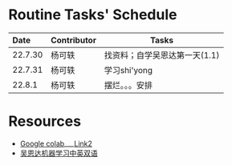 # Routine Tasks' Schedule

| Date    | Contributor | Tasks                         |
| :------ | ----------- | ----------------------------- |
| 22.7.30 | 杨可轶      | 找资料；自学吴恩达第一天(1.1) |
| 22.7.31 | 杨可轶      | 学习shi'yong                  |
| 22.8.1  | 杨可轶      | 摆烂。。。安排                |

# Resources

+ [Google colab](https://www.bilibili.com/video/BV13K4y1P7dx?vd_source=201165409d215309378c147c92696501)___[Link2](https://www.youtube.com/watch?v=inN8seMm7UI)
+ [吴恩达机器学习中英双语](https://www.bilibili.com/video/BV1o3411M7cj?p=1&vd_source=201165409d215309378c147c92696501)